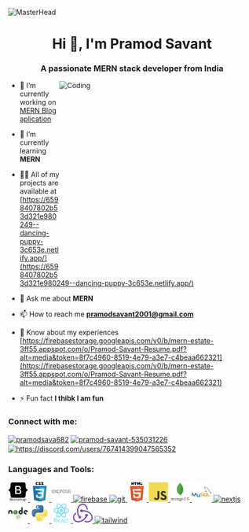 ![MasterHead](https://img.freepik.com/free-photo/composition-with-html-system-websites_23-2150866295.jpg?w=1380&t=st=1707572628~exp=1707573228~hmac=e07d643256de8791c8bbf7068fd42cc3102c3919d824c33c7479855d532182e8)
<h1 align="center">Hi 👋, I'm Pramod Savant</h1>
<h3 align="center">A passionate MERN stack developer from India</h3>
<img src="https://cdn.dribbble.com/users/1162077/screenshots/3848914/programmer.gif" align="right" alt="Coding" width="400" height="400"/>

- 🔭 I’m currently working on [MERN Blog aplication](https://github.com/pammu453/blogs)

- 🌱 I’m currently learning **MERN**

- 👨‍💻 All of my projects are available at [https://6598407802b53d321e980249--dancing-puppy-3c653e.netlify.app/](https://6598407802b53d321e980249--dancing-puppy-3c653e.netlify.app/)

- 💬 Ask me about **MERN**

- 📫 How to reach me **pramodsavant2001@gmail.com**

- 📄 Know about my experiences [https://firebasestorage.googleapis.com/v0/b/mern-estate-3ff55.appspot.com/o/Pramod-Savant-Resume.pdf?alt=media&token=8f7c4960-8519-4e79-a3e7-c4beaa662321](https://firebasestorage.googleapis.com/v0/b/mern-estate-3ff55.appspot.com/o/Pramod-Savant-Resume.pdf?alt=media&token=8f7c4960-8519-4e79-a3e7-c4beaa662321)

- ⚡ Fun fact **I thibk I am fun**

<h3 align="left">Connect with me:</h3>
<p align="left">
<a href="https://twitter.com/pramodsava682" target="blank"><img align="center" src="https://raw.githubusercontent.com/rahuldkjain/github-profile-readme-generator/master/src/images/icons/Social/twitter.svg" alt="pramodsava682" height="30" width="40" /></a>
<a href="https://linkedin.com/in/pramod-savant-535031226" target="blank"><img align="center" src="https://raw.githubusercontent.com/rahuldkjain/github-profile-readme-generator/master/src/images/icons/Social/linked-in-alt.svg" alt="pramod-savant-535031226" height="30" width="40" /></a>
<a href="https://discord.gg/https://discord.com/users/767414399047565352" target="blank"><img align="center" src="https://raw.githubusercontent.com/rahuldkjain/github-profile-readme-generator/master/src/images/icons/Social/discord.svg" alt="https://discord.com/users/767414399047565352" height="30" width="40" /></a>
</p>

<h3 align="left">Languages and Tools:</h3>
<p align="left"> <a href="https://getbootstrap.com" target="_blank" rel="noreferrer"> <img src="https://raw.githubusercontent.com/devicons/devicon/master/icons/bootstrap/bootstrap-plain-wordmark.svg" alt="bootstrap" width="40" height="40"/> </a> <a href="https://www.w3schools.com/css/" target="_blank" rel="noreferrer"> <img src="https://raw.githubusercontent.com/devicons/devicon/master/icons/css3/css3-original-wordmark.svg" alt="css3" width="40" height="40"/> </a> <a href="https://expressjs.com" target="_blank" rel="noreferrer"> <img src="https://raw.githubusercontent.com/devicons/devicon/master/icons/express/express-original-wordmark.svg" alt="express" width="40" height="40"/> </a> <a href="https://firebase.google.com/" target="_blank" rel="noreferrer"> <img src="https://www.vectorlogo.zone/logos/firebase/firebase-icon.svg" alt="firebase" width="40" height="40"/> </a> <a href="https://git-scm.com/" target="_blank" rel="noreferrer"> <img src="https://www.vectorlogo.zone/logos/git-scm/git-scm-icon.svg" alt="git" width="40" height="40"/> </a> <a href="https://www.w3.org/html/" target="_blank" rel="noreferrer"> <img src="https://raw.githubusercontent.com/devicons/devicon/master/icons/html5/html5-original-wordmark.svg" alt="html5" width="40" height="40"/> </a> <a href="https://developer.mozilla.org/en-US/docs/Web/JavaScript" target="_blank" rel="noreferrer"> <img src="https://raw.githubusercontent.com/devicons/devicon/master/icons/javascript/javascript-original.svg" alt="javascript" width="40" height="40"/> </a> <a href="https://www.mongodb.com/" target="_blank" rel="noreferrer"> <img src="https://raw.githubusercontent.com/devicons/devicon/master/icons/mongodb/mongodb-original-wordmark.svg" alt="mongodb" width="40" height="40"/> </a> <a href="https://www.mysql.com/" target="_blank" rel="noreferrer"> <img src="https://raw.githubusercontent.com/devicons/devicon/master/icons/mysql/mysql-original-wordmark.svg" alt="mysql" width="40" height="40"/> </a> <a href="https://nextjs.org/" target="_blank" rel="noreferrer"> <img src="https://cdn.worldvectorlogo.com/logos/nextjs-2.svg" alt="nextjs" width="40" height="40"/> </a> <a href="https://nodejs.org" target="_blank" rel="noreferrer"> <img src="https://raw.githubusercontent.com/devicons/devicon/master/icons/nodejs/nodejs-original-wordmark.svg" alt="nodejs" width="40" height="40"/> </a> <a href="https://www.python.org" target="_blank" rel="noreferrer"> <img src="https://raw.githubusercontent.com/devicons/devicon/master/icons/python/python-original.svg" alt="python" width="40" height="40"/> </a> <a href="https://reactjs.org/" target="_blank" rel="noreferrer"> <img src="https://raw.githubusercontent.com/devicons/devicon/master/icons/react/react-original-wordmark.svg" alt="react" width="40" height="40"/> </a> <a href="https://redux.js.org" target="_blank" rel="noreferrer"> <img src="https://raw.githubusercontent.com/devicons/devicon/master/icons/redux/redux-original.svg" alt="redux" width="40" height="40"/> </a> <a href="https://tailwindcss.com/" target="_blank" rel="noreferrer"> <img src="https://www.vectorlogo.zone/logos/tailwindcss/tailwindcss-icon.svg" alt="tailwind" width="40" height="40"/> </a> </p>
